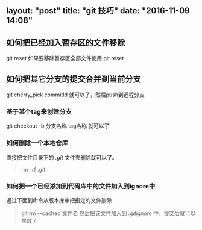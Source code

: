 layout: "post"
title: "git 技巧"
date: "2016-11-09 14:08"
---

## 如何把已经加入暂存区的文件移除
git reset <file name>
如果要移除暂存区全部文件使用
git reset

## 如何把其它分支的提交合并到当前分支
git cherry_pick commitId 就可以了，然后push到远程分支

### 基于某个tag来创建分支
git checkout -b 分支名称 tag名称 就可以了

### 如何删除一个本地仓库
直接把文件目录下的 *.git* 文件夹删除就可以了。
> rm -rf .git

### 如何把一个已经添加到代码库中的文件加入到ignore中
通过下面到命令从版本库中把指定的文件删除
> git rm --cached 文件名
然后把该文件加入到 *.gitignore* 中，提交后就可以生效了
